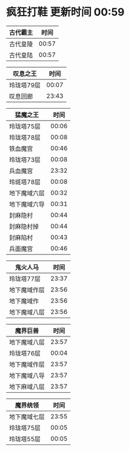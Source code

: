 # 疯狂打鞋 更新时间 00:59

| 古代霸主   | 时间    |
|--------|-------|
| 古代皇陵 | 00:57 |
| 古代皇陆 | 00:57 |

| 叹息之王   | 时间    |
|--------|-------|
| 玲珑塔79层 | 00:07 |
| 叹息回廊 | 23:43 |

| 猛魔之王   | 时间    |
|--------|-------|
| 玲珑塔75层 | 00:06 |
| 玲珑塔78层 | 00:08 |
| 铁血魔宫 | 00:46 |
| 玲珑塔73层 | 00:08 |
| 兵血魔宫 | 23:32 |
| 玲斑塔78层 | 00:08 |
| 地下魔域六层 | 00:32 |
| 地下魔域六导 | 00:31 |
| 封麻隐村 | 00:44 |
| 封麻隐村掉 | 00:44 |
| 封麻陷村 | 00:43 |
| 兵面魔宫 | 00:46 |

| 鬼火人马   | 时间    |
|--------|-------|
| 玲珑塔77层 | 23:37 |
| 地下魔域作层 | 23:56 |
| 地下魔域作 | 23:56 |
| 地下魔域八层 | 23:56 |

| 魔界巨兽   | 时间    |
|--------|-------|
| 地下魔域八层 | 23:57 |
| 玲珑塔76层 | 00:04 |
| 地下魔域作层 | 23:57 |
| 地下魔域八导 | 23:57 |
| 地下麻域八层 | 23:57 |

| 魔界统领   | 时间    |
|--------|-------|
| 地下魔域七层 | 23:55 |
| 玲珑塔75层 | 00:05 |
| 玲珑塔55层 | 00:05 |